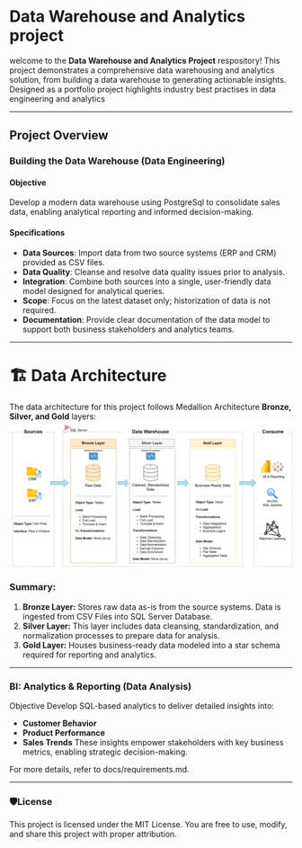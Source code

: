 # Data Warehouse and Analytics project

welcome to the **Data Warehouse and Analytics Project** respository! 
This project demonstrates a comprehensive data warehousing and analytics solution, from building a data warehouse to generating  actionable insights. Designed as a portfolio project highlights industry best practises in data engineering and analytics


---
## Project Overview
### Building the Data Warehouse (Data Engineering)
#### Objective
Develop a modern data warehouse using PostgreSql to consolidate sales data, enabling analytical reporting and informed decision-making.

#### Specifications
- **Data Sources**: Import data from two source systems (ERP and CRM) provided as CSV files.
- **Data Quality**: Cleanse and resolve data quality issues prior to analysis.
- **Integration**: Combine both sources into a single, user-friendly data model designed for analytical queries.
- **Scope**: Focus on the latest dataset only; historization of data is not required.
- **Documentation**: Provide clear documentation of the data model to support both business stakeholders and analytics teams.

---
# 🏗️ Data Architecture

The data architecture for this project follows Medallion Architecture **Bronze, Silver, and Gold** layers:
![Data Architecture](https://github.com/AmanRaja007/SQL-Datawarehouse-project/blob/main/docs/data_architecture.png)
### Summary:
1. **Bronze Layer:** Stores raw data as-is from the source systems. Data is ingested from CSV Files into SQL Server Database.
2. **Silver Layer:** This layer includes data cleansing, standardization, and normalization processes to prepare data for analysis.
3. **Gold Layer:** Houses business-ready data modeled into a star schema required for reporting and analytics.
---
  ### BI: Analytics & Reporting (Data Analysis)
Objective
Develop SQL-based analytics to deliver detailed insights into:
- **Customer Behavior**
- **Product Performance**
- **Sales Trends**
These insights empower stakeholders with key business metrics, enabling strategic decision-making.

For more details, refer to docs/requirements.md.

---
### **🛡️License**
This project is licensed under the MIT License. You are free to use, modify, and share this project with proper attribution.





